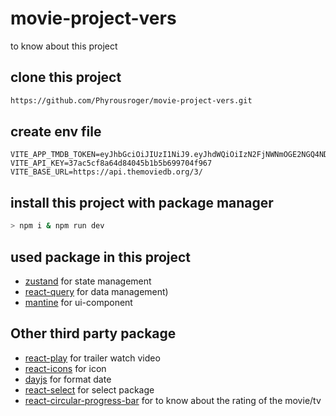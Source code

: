 # movie-project-vers

to know about this project

## clone this project
```bash
https://github.com/Phyrousroger/movie-project-vers.git
```


## create env file
```env
VITE_APP_TMDB_TOKEN=eyJhbGciOiJIUzI1NiJ9.eyJhdWQiOiIzN2FjNWNmOGE2NGQ4NDA0NWIxYjViNjk5NzA0Zjk2NyIsInN1YiI6IjY0MjU0NDRiYzA0NDI5MDIzNmNhMWRkZCIsInNjb3BlcyI6WyJhcGlfcmVhZCJdLCJ2ZXJzaW9uIjoxfQ.cxpwMUWDru9bvAbg3JnMGJNukgLGz5xKwAUlZAdgtN0
VITE_API_KEY=37ac5cf8a64d84045b1b5b699704f967
VITE_BASE_URL=https://api.themoviedb.org/3/
```

## install this project with package manager
```bash
> npm i & npm run dev
```

## used package in this project

- [zustand](https://docs.pmnd.rs/zustand/getting-started/introduction) for state management
- [react-query](https://tanstack.com/query/v3/) for data management)
- [mantine](https://mantine.dev/) for ui-component

## Other third party package

- [react-play](https://reactplay.io/plays) for trailer watch video
- [react-icons](https://react-icons.github.io/react-icons/) for icon
- [dayjs](https://day.js.org/docs/en/installation/typescript) for format date
- [react-select](https://react-select.com/home#custom-styles) for select package
- [react-circular-progress-bar]() for to know about the rating of the movie/tv

